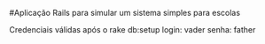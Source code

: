 #Aplicação Rails para simular um sistema simples para escolas

Credenciais válidas após o rake db:setup
login: vader
senha: father

